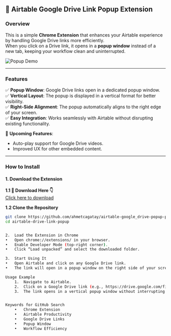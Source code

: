 ## 🚀 Airtable Google Drive Link Popup Extension  

### Overview  
This is a simple **Chrome Extension** that enhances your Airtable experience by handling Google Drive links more efficiently.  
When you click on a Drive link, it opens in a **popup window** instead of a new tab, keeping your workflow clean and uninterrupted.  

![Popup Demo](https://github.com/user-attachments/assets/4a6359e1-5c0b-4eef-bb6f-6492e6b48a63)  

---

### Features  
✅ **Popup Window**: Google Drive links open in a dedicated popup window.  
✅ **Vertical Layout**: The popup is displayed in a vertical format for better visibility.  
✅ **Right-Side Alignment**: The popup automatically aligns to the right edge of your screen.  
✅ **Easy Integration**: Works seamlessly with Airtable without disrupting existing functionality.  

🚧 **Upcoming Features**:  
- Auto-play support for Google Drive videos.  
- Improved UX for other embedded content.  

---

### How to Install  

#### 1. Download the Extension  

**1.1 🔗 Download Here 👇**  
[Click here to download](https://github.com/ahmetcagatay/airtable-google_drive-popup-player/archive/refs/heads/main.zip)  

**1.2 Clone the Repository**  
```bash
git clone https://github.com/ahmetcagatay/airtable-google_drive-popup-player.git
cd airtable-drive-link-popup


2.	Load the Extension in Chrome
•	Open chrome://extensions/ in your browser.
•	Enable Developer Mode (top-right corner).
•	Click “Load unpacked” and select the downloaded folder.

3.	Start Using It  
•	Open Airtable and click on any Google Drive link.
•	The link will open in a popup window on the right side of your screen.

Usage Example
	1.	Navigate to Airtable.
	2.	Click on a Google Drive link (e.g., https://drive.google.com/file/d/...).
	3.	The link opens in a vertical popup window without interrupting your workflow.


Keywords for GitHub Search
	•	Chrome Extension
	•	Airtable Productivity
	•	Google Drive Links
	•	Popup Window
	•	Workflow Efficiency
